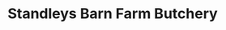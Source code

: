 ---
title: "Standleys Barn Farm Butchery"
url: /derby/standleys-barn-farm-butchery/
shop: butcher
---